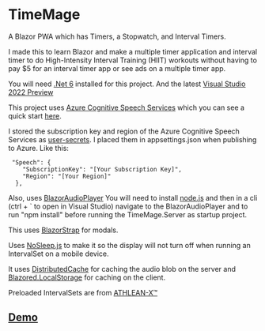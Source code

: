 # TimeMage
A Blazor PWA which has Timers, a Stopwatch, and Interval Timers.

I made this to learn Blazor and make a multiple timer application and interval timer to do High-Intensity Interval Training (HIIT) workouts 
without having to pay $5 for an interval timer app or see ads on a multiple timer app.

You will need [.Net 6](https://dotnet.microsoft.com/download/dotnet/6.0) installed for this project. And the latest [Visual Studio 2022 Preview](https://visualstudio.microsoft.com/vs/preview/)

This project uses [Azure Cognitive Speech Services](https://docs.microsoft.com/en-us/azure/cognitive-services/speech-service/)
which you can see a quick start [here](https://docs.microsoft.com/en-us/azure/cognitive-services/speech-service/text-to-speech-basics?tabs=import&pivots=programming-language-csharp).

I stored the subscription key and region of the Azure Cognitive Speech Services as [user-secrets](https://docs.microsoft.com/en-us/aspnet/core/security/app-secrets?view=aspnetcore-6.0&tabs=windows).
I placed them in appsettings.json when publishing to Azure. Like this:

```
 "Speech": {
    "SubscriptionKey": "[Your Subscription Key]",
    "Region": "[Your Region]"
  },
```

Also, uses [BlazorAudioPlayer](https://github.com/soend/BlazorAudioPlayer)
You will need to install [node.js](https://nodejs.org/en/download/) and then in a cli (ctrl + ` to open in Visual Studio) navigate to the BlazorAudioPlayer and to run "npm install" before running the TimeMage.Server as startup project.

This uses [BlazorStrap](https://github.com/chanan/BlazorStrap) for modals.

Uses [NoSleep.js](https://richtr.github.io/NoSleep.js/) to make it so the display will not turn off when running an IntervalSet on a mobile device. 

It uses [DistributedCache](https://docs.microsoft.com/en-us/aspnet/core/performance/caching/distributed?view=aspnetcore-5.0) for caching the audio blob on the server and [Blazored.LocalStorage](https://github.com/blazored/LocalStorage) for caching on the client.

Preloaded IntervalSets are from [ATHLEAN-X™](https://www.youtube.com/user/JDCav24)

## [Demo](https://timemage.azurewebsites.net/)
